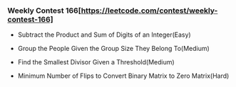 ### Weekly Contest 166[https://leetcode.com/contest/weekly-contest-166]

- Subtract the Product and Sum of Digits of an Integer(Easy)

- Group the People Given the Group Size They Belong To(Medium)

- Find the Smallest Divisor Given a Threshold(Medium)

- Minimum Number of Flips to Convert Binary Matrix to Zero Matrix(Hard)
